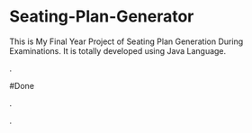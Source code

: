 # Seating-Plan-Generator

This is My Final Year Project of Seating Plan Generation During Examinations. It is totally developed using Java Language.

















































































































.





















































#Done










































































































.




































































































































































































































































































































































































































































































.






































